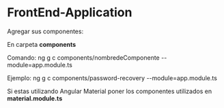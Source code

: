 # FrontEnd-Application

Agregar sus componentes:

En carpeta **components**

Comando: ng g c components/nombredeComponente --module=app.module.ts

Ejemplo: ng g c components/password-recovery --module=app.module.ts

Si estas utilizando Angular Material
poner los componentes utilizados en
**material.module.ts**
